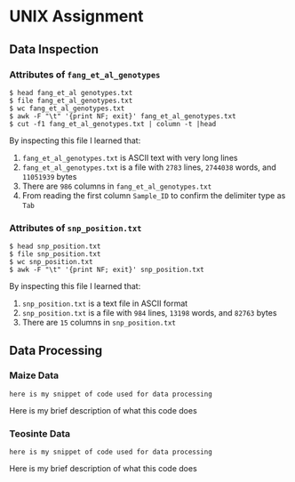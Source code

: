 # UNIX Assignment

## Data Inspection

### Attributes of `fang_et_al_genotypes`

```
$ head fang_et_al genotypes.txt
$ file fang_et_al_genotypes.txt
$ wc fang_et_al_genotypes.txt
$ awk -F "\t" '{print NF; exit}' fang_et_al_genotypes.txt
$ cut -f1 fang_et_al_genotypes.txt | column -t |head
```

By inspecting this file I learned that:

1. `fang_et_al_genotypes.txt` is ASCII text with very long lines
2. `fang_et_al_genotypes.txt` is a file with `2783` lines, `2744038` words, and `11051939` bytes
3. There are `986` columns in `fang_et_al_genotypes.txt`
4. From reading the first column `Sample_ID` to confirm the delimiter type as `Tab`



### Attributes of `snp_position.txt`

```
$ head snp_position.txt
$ file snp_position.txt
$ wc snp_position.txt
$ awk -F "\t" '{print NF; exit}' snp_position.txt

```

By inspecting this file I learned that:

1. `snp_position.txt` is a text file in ASCII format
2. `snp_position.txt` is a file with `984` lines, `13198` words, and `82763` bytes
3. There are `15` columns in `snp_position.txt`


## Data Processing

### Maize Data

```
here is my snippet of code used for data processing
```

Here is my brief description of what this code does


### Teosinte Data

```
here is my snippet of code used for data processing
```

Here is my brief description of what this code does
